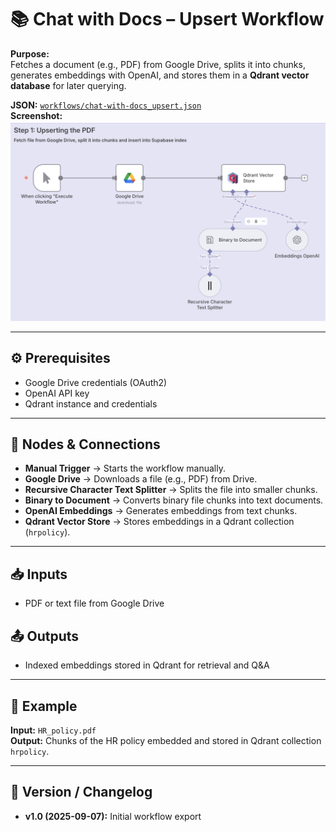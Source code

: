 # 📚 Chat with Docs – Upsert Workflow  

**Purpose:**  
Fetches a document (e.g., PDF) from Google Drive, splits it into chunks, generates embeddings with OpenAI, and stores them in a **Qdrant vector database** for later querying.  

**JSON:** [`workflows/chat-with-docs_upsert.json`](../workflows/chat-with-docs_upsert.json)  
**Screenshot:** ![Chat with Docs Upsert](../images/chat-with-docs-upsert.png)  

---

## ⚙️ Prerequisites
- Google Drive credentials (OAuth2)  
- OpenAI API key  
- Qdrant instance and credentials  

---

## 🧩 Nodes & Connections
- **Manual Trigger** → Starts the workflow manually.  
- **Google Drive** → Downloads a file (e.g., PDF) from Drive.  
- **Recursive Character Text Splitter** → Splits the file into smaller chunks.  
- **Binary to Document** → Converts binary file chunks into text documents.  
- **OpenAI Embeddings** → Generates embeddings from text chunks.  
- **Qdrant Vector Store** → Stores embeddings in a Qdrant collection (`hrpolicy`).  

---

## 📥 Inputs
- PDF or text file from Google Drive  

## 📤 Outputs
- Indexed embeddings stored in Qdrant for retrieval and Q&A  

---

## 🧪 Example
**Input:** `HR_policy.pdf`  
**Output:** Chunks of the HR policy embedded and stored in Qdrant collection `hrpolicy`.  

---

## 📝 Version / Changelog
- **v1.0 (2025-09-07):** Initial workflow export  
